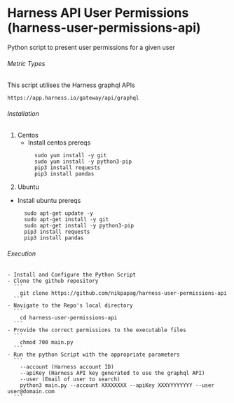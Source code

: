 # Harness API User Permissions (harness-user-permissions-api)
Python script to present user permissions for a given user


###### Metric Types
This script utilises the Harness graphql APIs 
```
https://app.harness.io/gateway/api/graphql
```


###### Installation
1. Centos
    - Install centos prereqs
      ```
        sudo yum install -y git
        sudo yum install -y python3-pip
        pip3 install requests
        pip3 install pandas
      ```
2. Ubuntu
  - Install ubuntu prereqs
    ```
      sudo apt-get update -y
      sudo apt-get install -y git
      sudo apt-get install -y python3-pip
      pip3 install requests
      pip3 install pandas
    ```


###### Execution
      
    - Install and Configure the Python Script
    - Clone the github repository
      ```
        git clone https://github.com/nikpapag/harness-user-permissions-api
      ```
    - Navigate to the Repo's local directory
      ```
        cd harness-user-permissions-api
      ```
    - Provide the correct permissions to the executable files
      ```
        chmod 700 main.py
      ```
    - Run the python Script with the appropriate parameters
      ```
        --account (Harness account ID)
        --apiKey (Harness API key generated to use the graphql API)
        --user (Email of user to search)
        python3 main.py --account XXXXXXXX --apiKey XXXYYYYYYYY --user user@domain.com
      ```

